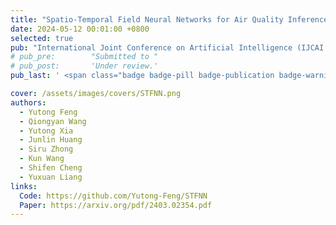 ```yaml
---
title: "Spatio-Temporal Field Neural Networks for Air Quality Inference"
date: 2024-05-12 00:01:00 +0800
selected: true
pub: "International Joint Conference on Artificial Intelligence (IJCAI 2024), Jeju Island, South Korea"
# pub_pre:        "Submitted to "
# pub_post:       'Under review.'
pub_last: ' <span class="badge badge-pill badge-publication badge-warning">Poster</span>'

cover: /assets/images/covers/STFNN.png
authors:
  - Yutong Feng
  - Qiongyan Wang
  - Yutong Xia
  - Junlin Huang
  - Siru Zhong
  - Kun Wang
  - Shifen Cheng
  - Yuxuan Liang
links:
  Code: https://github.com/Yutong-Feng/STFNN
  Paper: https://arxiv.org/pdf/2403.02354.pdf
---
```

